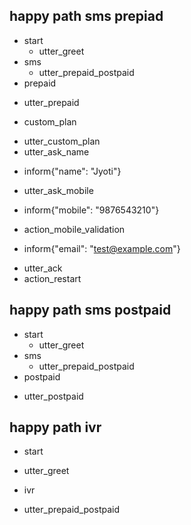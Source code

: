 ## happy path sms prepiad
* start
  - utter_greet
* sms
  - utter_prepaid_postpaid
* prepaid
 - utter_prepaid
* custom_plan
 - utter_custom_plan
 - utter_ask_name
* inform{"name": "Jyoti"}
 - utter_ask_mobile
* inform{"mobile": "9876543210"}
 - action_mobile_validation
* inform{"email": "test@example.com"}
 - utter_ack
 - action_restart

## happy path sms postpaid
* start
  - utter_greet
* sms
  - utter_prepaid_postpaid
* postpaid
 - utter_postpaid

## happy path ivr
* start
 - utter_greet
* ivr
 - utter_prepaid_postpaid
